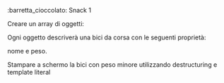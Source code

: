 :barretta_cioccolato:
Snack 1

Creare un array di oggetti:

Ogni oggetto descriverà una bici da corsa con le seguenti proprietà:

nome e peso.

Stampare a schermo la bici con peso minore utilizzando destructuring e template literal